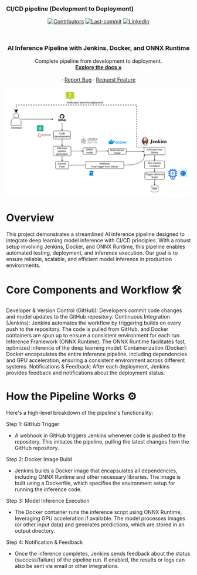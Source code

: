 
### CI/CD pipeline (Devlopment to Deployment) 

<!-- PROJECT SHIELDS -->
<!--
*** I'm using markdown "reference style" links for readability.
*** Reference links are enclosed in brackets [ ] instead of parentheses ( ).
*** See the bottom of this document for the declaration of the reference variables
*** for contributors-url, forks-url, etc. This is an optional, concise syntax you may use.
*** https://www.markdownguide.org/basic-syntax/#reference-style-links
-->

<div align="center">
  
[![Contributors][contributors-shield]](https://github.com/ariharasudhanm/AIops/graphs/contributors)
[![Last-commit][last commit-shield]](https://github.com/ariharasudhanm/AIops/graphs/commit-activity)
[![LinkedIn][linkedin-shield]](https://www.linkedin.com/in/ariharasudhan/)
<!-- [![Forks][forks-shield]][forks-url] If needed add it later
[![Stargazers][stars-shield]][stars-url]  If needed add it later -->
 </p>
</div>



  
<!-- PROJECT LOGO -->
<br />
<div align="center">
  <a href="https://github.com/ariharasudhanm/Image_classification_Kaggle_Competition">
    <!-- <img src="images/logo.png" alt="Logo" width="80" height="80"> -->
  </a>
  <h3 align="center">AI Inference Pipeline with Jenkins, Docker, and ONNX Runtime </h3>

  <p align="center">
    Complete pipeline from development to deployment.
    <br />
    <a href="https://github.com/ariharasudhanm/AIops"><strong>Explore the docs »</strong></a>
    <br />
    <br />
    <!-- <a href="https://github.com/othneildrew/Best-README-Template">View Demo</a> -->
    ·
    <a href="https://github.com/ariharasudhanm/AIops/issues">Report Bug</a>
    ·
    <a href="https://github.com/ariharasudhanm/AIops/graphs/community">Request Feature</a>
  </p>
</div>



![Project Diagram](MLops-Page-2.jpg)

# Overview
This project demonstrates a streamlined AI inference pipeline designed to
integrate deep learning model inference with CI/CD principles. 
With a robust setup involving Jenkins, Docker, and ONNX Runtime, this pipeline enables automated testing, deployment, and inference execution. Our goal is to ensure reliable, scalable, and efficient model inference in production environments.



# Core Components and Workflow 🛠️
Developer & Version Control (GitHub): Developers commit code changes and model updates to the GitHub repository.
Continuous Integration (Jenkins): Jenkins automates the workflow by triggering builds on every push to the repository. The code is pulled from GitHub, and Docker containers are spun up to ensure a consistent environment for each run.
Inference Framework (ONNX Runtime): The ONNX Runtime facilitates fast, optimized inference of the deep learning model.
Containerization (Docker): Docker encapsulates the entire inference pipeline, including dependencies and GPU acceleration, ensuring a consistent environment across different systems.
Notifications & Feedback: After each deployment, Jenkins provides feedback and notifications about the deployment status.


# How the Pipeline Works ⚙️
Here's a high-level breakdown of the pipeline's functionality:

Step 1: GitHub Trigger

- A webhook in GitHub triggers Jenkins whenever code is pushed to the repository.
This initiates the pipeline, pulling the latest changes from the GitHub repository.

Step 2: Docker Image Build

- Jenkins builds a Docker image that encapsulates all dependencies, including ONNX Runtime and other necessary libraries.
The image is built using a Dockerfile, which specifies the environment setup for running the inference code.

Step 3: Model Inference Execution

- The Docker container runs the inference script using ONNX Runtime, leveraging GPU acceleration if available.
The model processes images (or other input data) and generates predictions, which are stored in an output directory.

Step 4: Notification & Feedback

- Once the inference completes, Jenkins sends feedback about the status (success/failure) of the pipeline run.
If enabled, the results or logs can also be sent via email or other integrations.



<!-- MARKDOWN LINKS & IMAGES -->
<!-- https://www.markdownguide.org/basic-syntax/#reference-style-links -->
[contributors-shield]: https://img.shields.io/github/contributors/ariharasudhanm/Image-classification-using-transfer-learning?color=Green&logoColor=Red&style=for-the-badge
[contributors-url]: https://github.com/ariharasudhanm/AIops/graphs/contributors
[forks-shield]: https://img.shields.io/github/forks/othneildrew/Best-README-Template.svg?style=for-the-badge
[forks-url]: https://github.com/othneildrew/Best-README-Template/network/members
[stars-shield]: https://img.shields.io/github/stars/othneildrew/Best-README-Template.svg?style=for-the-badge
[stars-url]: https://github.com/othneildrew/Best-README-Template/stargazers
[issues-shield]: https://img.shields.io/github/issues/othneildrew/Best-README-Template.svg?style=for-the-badge
[issues-url]: https://github.com/othneildrew/Best-README-Template/issues
[license-shield]: https://img.shields.io/github/license/othneildrew/Best-README-Template.svg?style=for-the-badge
[license-url]: https://github.com/ariharasudhanm/Image_classification_Kaggle_Competition/blob/main/LICENSE
[linkedin-shield]: https://img.shields.io/badge/-LinkedIn-black.svg?style=for-the-badge&logo=linkedin&colorB=555
[linkedin-url]: https://linkedin.com/in/othneildrew
[product-screenshot]: images/screenshot.png

[Last-commit]: https://github.com/ariharasudhanm/AIops/graphs/commit-activity
[last commit-shield]: https://img.shields.io/github/last-commit/ariharasudhanm/AIops?style=for-the-badge
[matplotlib-shield]: https://img.shields.io/badge/Matplotlib-v3-Green
